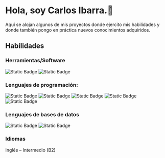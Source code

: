 # Hola, soy Carlos Ibarra.👋
Aquí se alojan algunos de mis proyectos donde ejercito mis habilidades y donde también pongo en práctica nuevos conocimientos adquiridos.

## Habilidades
### Herramientas/Software
![Static Badge](https://img.shields.io/badge/PowerBI-gold)
![Static Badge](https://img.shields.io/badge/Tableau-whitesmoke)

### Lenguajes de programación:
![Static Badge](https://img.shields.io/badge/Python-blue)
![Static Badge](https://img.shields.io/badge/Java-red)
![Static Badge](https://img.shields.io/badge/PHP-gray)
![Static Badge](https://img.shields.io/badge/JavaScript-gold)
![Static Badge](https://img.shields.io/badge/R-darkgreen)

### Lenguajes de bases de datos
![Static Badge](https://img.shields.io/badge/MySQL-lightblue)
![Static Badge](https://img.shields.io/badge/PostgreSQL-blue)

### Idiomas
 Inglés – Intermedio (B2) 

<!--
**ibarra-ca/ibarra-ca** is a ✨ _special_ ✨ repository because its `README.md` (this file) appears on your GitHub profile.

Here are some ideas to get you started:

- 🔭 I’m currently working on ...
- 🌱 I’m currently learning ...
- 👯 I’m looking to collaborate on ...
- 🤔 I’m looking for help with ...
- 💬 Ask me about ...
- 📫 How to reach me: ...
- 😄 Pronouns: ...
- ⚡ Fun fact: ...
-->
